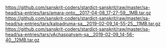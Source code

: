 https://github.com/sanskrit-coders/stardict-sanskrit/raw/master/sa-head/sa-entries/tars/amara-onto__2017-04-08_17-27-59__1MB.tar.gz
https://github.com/sanskrit-coders/stardict-sanskrit/raw/master/sa-head/sa-entries/tars/kalpadruma-sa__2019-02-09_14-55-25__11MB.tar.gz
https://github.com/sanskrit-coders/stardict-sanskrit/raw/master/sa-head/sa-entries/tars/vAchaspatyam-sa__2019-02-09_14-56-40__12MB.tar.gz
